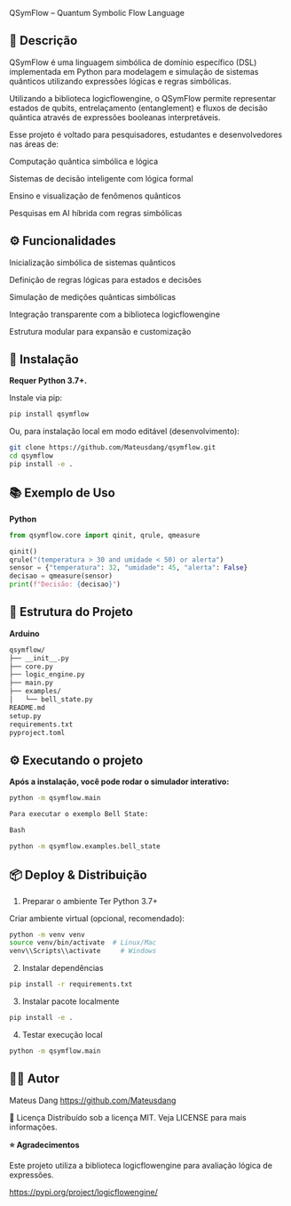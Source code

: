 QSymFlow – Quantum Symbolic Flow Language

## 📖 Descrição

QSymFlow é uma linguagem simbólica de domínio específico (DSL) implementada em Python para modelagem e simulação de sistemas quânticos utilizando expressões lógicas e regras simbólicas.

Utilizando a biblioteca logicflowengine, o QSymFlow permite representar estados de qubits, entrelaçamento (entanglement) e fluxos de decisão quântica através de expressões booleanas interpretáveis.

Esse projeto é voltado para pesquisadores, estudantes e desenvolvedores nas áreas de:

Computação quântica simbólica e lógica

Sistemas de decisão inteligente com lógica formal

Ensino e visualização de fenômenos quânticos

Pesquisas em AI híbrida com regras simbólicas

## ⚙️ Funcionalidades

Inicialização simbólica de sistemas quânticos

Definição de regras lógicas para estados e decisões

Simulação de medições quânticas simbólicas

Integração transparente com a biblioteca logicflowengine

Estrutura modular para expansão e customização


## 🚀 Instalação

**Requer Python 3.7+.**


Instale via pip:


``` python
pip install qsymflow
```

Ou, para instalação local em modo editável (desenvolvimento):

```bash
git clone https://github.com/Mateusdang/qsymflow.git
cd qsymflow
pip install -e .
```

## 📚 Exemplo de Uso

**Python**

```python
from qsymflow.core import qinit, qrule, qmeasure

qinit()
qrule("(temperatura > 30 and umidade < 50) or alerta")
sensor = {"temperatura": 32, "umidade": 45, "alerta": False}
decisao = qmeasure(sensor)
print(f"Decisão: {decisao}")
```

## 📁 Estrutura do Projeto

**Arduino**
```bash
qsymflow/
├── __init__.py
├── core.py
├── logic_engine.py
├── main.py
├── examples/
│   └── bell_state.py
README.md
setup.py
requirements.txt
pyproject.toml
```

## ⚙️ Executando o projeto

**Após a instalação, você pode rodar o simulador interativo:**

```bash
python -m qsymflow.main

Para executar o exemplo Bell State:

Bash

python -m qsymflow.examples.bell_state
```

## 📦 Deploy & Distribuição

1. Preparar o ambiente
Ter Python 3.7+

Criar ambiente virtual (opcional, recomendado):

```bash
python -m venv venv
source venv/bin/activate  # Linux/Mac
venv\\Scripts\\activate     # Windows
```
2. Instalar dependências

```bash
pip install -r requirements.txt
```
3. Instalar pacote localmente

```bash
pip install -e .
```

4. Testar execução local

```bash
python -m qsymflow.main
```



## 👨‍💻 Autor

Mateus Dang
https://github.com/Mateusdang

📄 Licença
Distribuído sob a licença MIT. Veja LICENSE para mais informações.


**⭐ Agradecimentos**

Este projeto utiliza a biblioteca logicflowengine para avaliação lógica de expressões.

https://pypi.org/project/logicflowengine/
